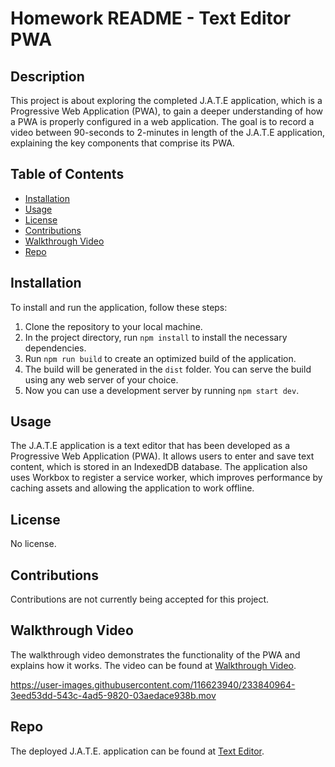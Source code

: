 # Homework README - Text Editor PWA

## Description

This project is about exploring the completed J.A.T.E application, which is a Progressive Web Application (PWA), to gain a deeper understanding of how a PWA is properly configured in a web application. The goal is to record a video between 90-seconds to 2-minutes in length of the J.A.T.E application, explaining the key components that comprise its PWA.

## Table of Contents

- [Installation](#installation)
- [Usage](#usage)
- [License](#license)
- [Contributions](#contributions)
- [Walkthrough Video](#walkthrough-video)
- [Repo](#repo)

## Installation

To install and run the application, follow these steps:

1. Clone the repository to your local machine.
2. In the project directory, run `npm install` to install the necessary dependencies.
3. Run `npm run build` to create an optimized build of the application.
4. The build will be generated in the `dist` folder. You can serve the build using any web server of your choice.
5. Now you can use a development server by running `npm start dev`.

## Usage

The J.A.T.E application is a text editor that has been developed as a Progressive Web Application (PWA). It allows users to enter and save text content, which is stored in an IndexedDB database. The application also uses Workbox to register a service worker, which improves performance by caching assets and allowing the application to work offline.

## License

No license.

## Contributions

Contributions are not currently being accepted for this project.

## Walkthrough Video

The walkthrough video demonstrates the functionality of the PWA and explains how it works. The video can be found at [Walkthrough Video](https://drive.google.com/file/d/1MWq2O29GBMsNqatajjaj1QWBu6YFSdtJ/view).


https://user-images.githubusercontent.com/116623940/233840964-3eed53dd-543c-4ad5-9820-03aedace938b.mov


## Repo

The deployed J.A.T.E. application can be found at [Text Editor](https://github.com/Mannyrveloz23/PWA-text-editor).
